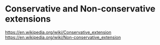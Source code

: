# Conservative and Non-conservative extensions

https://en.wikipedia.org/wiki/Conservative_extension
https://en.wikipedia.org/wiki/Non-conservative_extension
